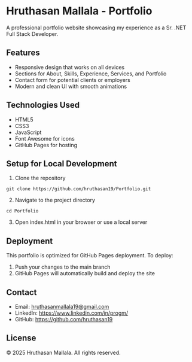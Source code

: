 # Hruthasan Mallala - Portfolio

A professional portfolio website showcasing my experience as a Sr. .NET Full Stack Developer.

## Features

- Responsive design that works on all devices
- Sections for About, Skills, Experience, Services, and Portfolio
- Contact form for potential clients or employers
- Modern and clean UI with smooth animations

## Technologies Used

- HTML5
- CSS3
- JavaScript
- Font Awesome for icons
- GitHub Pages for hosting

## Setup for Local Development

1. Clone the repository
```
git clone https://github.com/hruthasan19/Portfolio.git
```

2. Navigate to the project directory
```
cd Portfolio
```

3. Open index.html in your browser or use a local server

## Deployment

This portfolio is optimized for GitHub Pages deployment. To deploy:

1. Push your changes to the main branch
2. GitHub Pages will automatically build and deploy the site

## Contact

- Email: hruthasanmallala19@gmail.com
- LinkedIn: https://www.linkedin.com/in/progm/
- GitHub: https://github.com/hruthasan19

## License

© 2025 Hruthasan Mallala. All rights reserved.

